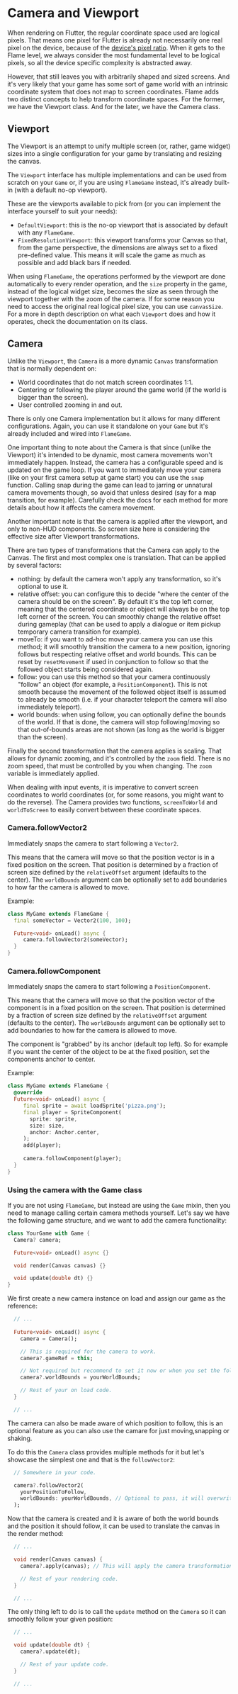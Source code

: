 # Camera and Viewport

When rendering on Flutter, the regular coordinate space used are logical pixels. That means one
pixel for Flutter is already not necessarily one real pixel on the device, because of the [device's
pixel ratio](https://api.flutter.dev/flutter/widgets/MediaQueryData/devicePixelRatio.html). When it
gets to the Flame level, we always consider the most fundamental level to be logical pixels, so all
the device specific complexity is abstracted away.

However, that still leaves you with arbitrarily shaped and sized screens. And it's very likely that
your game has some sort of game world with an intrinsic coordinate system that does not map to
screen coordinates. Flame adds two distinct concepts to help transform coordinate spaces. For the
former, we have the Viewport class. And for the later, we have the Camera class.

## Viewport

The Viewport is an attempt to unify multiple screen (or, rather, game widget) sizes into a single
configuration for your game by translating and resizing the canvas.

The `Viewport` interface has multiple implementations and can be used from scratch on your `Game`
or, if you are using `FlameGame` instead, it's already built-in (with a default no-op viewport).

These are the viewports available to pick from (or you can implement the interface yourself to suit
your needs):

 * `DefaultViewport`: this is the no-op viewport that is associated by default with any `FlameGame`.
 * `FixedResolutionViewport`: this viewport transforms your Canvas so that, from the game
   perspective, the dimensions are always set to a fixed pre-defined value. This means it will scale
   the game as much as possible and add black bars if needed.

When using `FlameGame`, the operations performed by the viewport are done automatically to every
render operation, and the `size` property in the game, instead of the logical widget size, becomes
the size as seen through the viewport together with the zoom of the camera. If for some reason you
need to access the original real logical pixel size, you can use `canvasSize`. For a more in depth
description on what each `Viewport` does and how it operates, check the documentation on its class.

## Camera

Unlike the `Viewport`, the `Camera` is a more dynamic `Canvas` transformation that is normally
dependent on:

 * World coordinates that do not match screen coordinates 1:1.
 * Centering or following the player around the game world (if the world is bigger than the screen).
 * User controlled zooming in and out.

There is only one Camera implementation but it allows for many different configurations. Again, you
can use it standalone on your `Game` but it's already included and wired into `FlameGame`.

One important thing to note about the Camera is that since (unlike the Viewport) it's intended to be
dynamic, most camera movements won't immediately happen. Instead, the camera has a configurable
speed and is updated on the game loop. If you want to immediately move your camera (like on your
first camera setup at game start) you can use the `snap` function. Calling snap during the game can
lead to jarring or unnatural camera movements though, so avoid that unless desired (say for a map
transition, for example). Carefully check the docs for each method for more details about how it
affects the camera movement.

Another important note is that the camera is applied after the viewport, and only to non-HUD
components. So screen size here is considering the effective size after Viewport transformations.

There are two types of transformations that the Camera can apply to the Canvas. The first and most
complex one is translation. That can be applied by several factors:

 * nothing: by default the camera won't apply any transformation, so it's optional to use it.
 * relative offset: you can configure this to decide "where the center of the camera should be on
   the screen". By default it's the top left corner, meaning that the centered coordinate or object
   will always be on the top left corner of the screen. You can smoothly change the relative offset
   during gameplay (that can be used to apply a dialogue or item pickup temporary camera transition
   for example).
 * moveTo: if you want to ad-hoc move your camera you can use this method; it will smoothly
   transition the camera to a new position, ignoring follows but respecting relative offset and
   world bounds. This can be reset by `resetMovement` if used in conjunction to follow so that the
   followed object starts being considered again.
 * follow: you can use this method so that your camera continuously "follow" an object (for example,
   a `PositionComponent`). This is not smooth because the movement of the followed object itself is
   assumed to already be smooth (i.e. if your character teleport the camera will also immediately
   teleport).
 * world bounds: when using follow, you can optionally define the bounds of the world. If that is
   done, the camera will stop following/moving so that out-of-bounds areas are not shown (as long as
   the world is bigger than the screen).

Finally the second transformation that the camera applies is scaling. That allows for dynamic
zooming, and it's controlled by the `zoom` field. There is no zoom speed, that must be controlled by
you when changing. The `zoom` variable is immediately applied.

When dealing with input events, it is imperative to convert screen coordinates to world coordinates
(or, for some reasons, you might want to do the reverse). The Camera provides two functions,
`screenToWorld` and `worldToScreen` to easily convert between these coordinate spaces.


### Camera.followVector2

Immediately snaps the camera to start following a `Vector2`.

This means that the camera will move so that the position vector is in a fixed position on the
screen. That position is determined by a fraction of screen size defined by the `relativeOffset`
argument (defaults to the center). The `worldBounds` argument can be optionally set to add
boundaries to how far the camera is allowed to move.

Example:

```dart
class MyGame extends FlameGame {
  final someVector = Vector2(100, 100);

  Future<void> onLoad() async {
     camera.followVector2(someVector);
  }
}

```


### Camera.followComponent

Immediately snaps the camera to start following a `PositionComponent`.

This means that the camera will move so that the position vector of the component is in a fixed
position on the screen. That position is determined by a fraction of screen size defined by the
`relativeOffset` argument (defaults to the center).
The `worldBounds` argument can be optionally set to add boundaries to how far the camera is allowed
to move.

The component is "grabbed" by its anchor (default top left).
So for example if you want the center of the object to be at the fixed position, set the components
anchor to center.

Example:

```dart
class MyGame extends FlameGame {
  @override
  Future<void> onLoad() async {
     final sprite = await loadSprite('pizza.png');
     final player = SpriteComponent(
       sprite: sprite,
       size: size,
       anchor: Anchor.center,
     );
     add(player);
     
     camera.followComponent(player);
  }
}
```


### Using the camera with the Game class

If you are not using `FlameGame`, but instead are using the `Game` mixin, then you need to manage
calling certain camera methods yourself. Let's say we have the following game structure, and we 
want to add the camera functionality:

```dart
class YourGame with Game {
  Camera? camera;

  Future<void> onLoad() async {}

  void render(Canvas canvas) {}

  void update(double dt) {}
}
```

We first create a new camera instance on load and assign our game as the reference:

```dart
  // ...
  
  Future<void> onLoad() async {
    camera = Camera();

    // This is required for the camera to work.
    camera?.gameRef = this;

    // Not required but recommend to set it now or when you set the follow target.
    camera?.worldBounds = yourWorldBounds;

    // Rest of your on load code.
  }

  // ...
```

The camera can also be made aware of which position to follow, this is an optional feature as you 
can also use the camare for just moving,snapping or shaking.

To do this the `Camera` class provides multiple methods for it but let's showcase the simplest one 
and that is the `followVector2`:

```dart
  // Somewhere in your code.

  camera?.followVector2(
    yourPositionToFollow,
    worldBounds: yourWorldBounds, // Optional to pass, it will overwrite the previous bounds.
  );
```

Now that the camera is created and it is aware of both the world bounds and the position it should 
follow, it can be used to translate the canvas in the render method:

```dart
  // ...

  void render(Canvas canvas) {
    camera?.apply(canvas); // This will apply the camera transformation.

    // Rest of your rendering code.
  }

  // ...
```

The only thing left to do is to call the `update` method on the `Camera` so it can smoothly follow 
your given position:

```dart
  // ...

  void update(double dt) {
    camera?.update(dt);

    // Rest of your update code.
  }

  // ...
```
